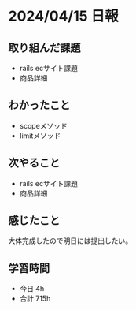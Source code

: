 # 2024/04/15 日報

## 取り組んだ課題
- rails ecサイト課題
- 商品詳細

## わかったこと
- scopeメソッド
- limitメソッド


## 次やること
- rails ecサイト課題
- 商品詳細

## 感じたこと
大体完成したので明日には提出したい。

## 学習時間
- 今日 4h
- 合計 715h

